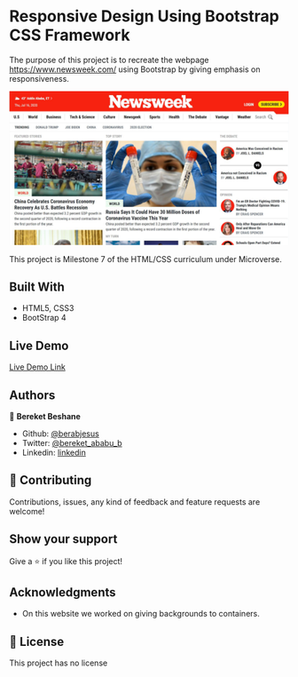 # Responsive Design Using Bootstrap CSS Framework
The purpose of this project is to recreate the webpage https://www.newsweek.com/ using Bootstrap by giving emphasis on responsiveness.

![screenshot](media/screenshot-1.JPG)

This project is Milestone 7 of the HTML/CSS curriculum under Microverse. 

## Built With

- HTML5, CSS3
- BootStrap 4

## Live Demo

[Live Demo Link](https://rawcdn.githack.com/Berabjesus/Newsweek.com-clone/e2ed3671f314a0fb63476c3e456316dc2fb95380/index.html)
## Authors

👤 **Bereket Beshane**

- Github: [@berabjesus](https://github.com/Berabjesus)
- Twitter: [@bereket_ababu_b](https://twitter.com/bereket_ababu_b)
- Linkedin: [linkedin](https://www.linkedin.com/in/bereket-beshane-a1b75a1a9/)

## 🤝 Contributing

Contributions, issues, any kind of feedback and feature requests are welcome!

## Show your support

Give a ⭐️ if you like this project!

## Acknowledgments

- On this website we worked on giving backgrounds to containers.


## 📝 License

This project has no license

